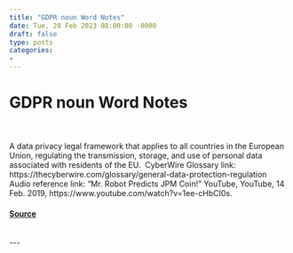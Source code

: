 ```yaml
---
title: "GDPR noun Word Notes"
date: Tue, 28 Feb 2023 08:00:00 -0000
draft: false
type: posts
categories: 
- 
---
```

# GDPR noun Word Notes

<br/>

<br/>
A data privacy legal framework that applies to all countries in the European Union, regulating the transmission, storage, and use of personal data associated with residents of the EU.  CyberWire Glossary link: https://thecyberwire.com/glossary/general-data-protection-regulation Audio reference link: “Mr. Robot Predicts JPM Coin!” YouTube, YouTube, 14 Feb. 2019, https://www.youtube.com/watch?v=1ee-cHbCI0s.

#### [Source](https://thecyberwire.com/podcasts/word-notes/136/notes)

<br/>
---
